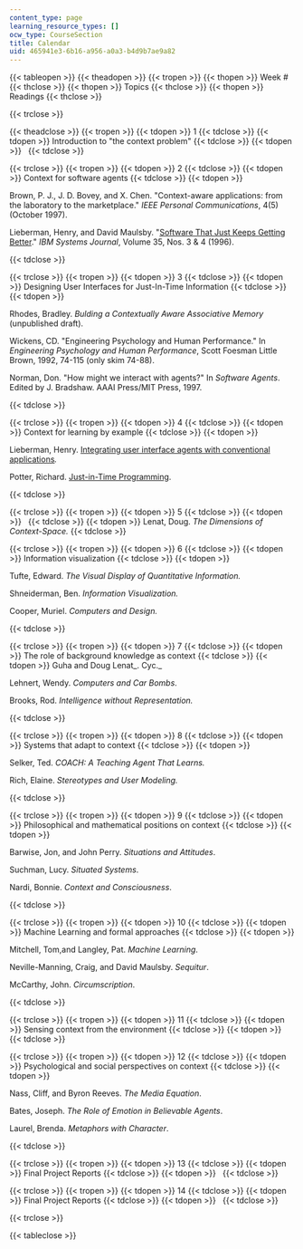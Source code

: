 ```yaml
---
content_type: page
learning_resource_types: []
ocw_type: CourseSection
title: Calendar
uid: 465941e3-6b16-a956-a0a3-b4d9b7ae9a82
---
```


{{< tableopen >}}
{{< theadopen >}}
{{< tropen >}}
{{< thopen >}}
Week #
{{< thclose >}}
{{< thopen >}}
Topics
{{< thclose >}}
{{< thopen >}}
Readings
{{< thclose >}}

{{< trclose >}}

{{< theadclose >}}
{{< tropen >}}
{{< tdopen >}}
1
{{< tdclose >}}
{{< tdopen >}}
Introduction to "the context problem"
{{< tdclose >}}
{{< tdopen >}}
 
{{< tdclose >}}

{{< trclose >}}
{{< tropen >}}
{{< tdopen >}}
2
{{< tdclose >}}
{{< tdopen >}}
Context for software agents
{{< tdclose >}}
{{< tdopen >}}


Brown, P. J., J. D. Bovey, and X. Chen. "Context-aware applications: from the laboratory to the marketplace." _IEEE Personal Communications_, 4(5) (October 1997).

Lieberman, Henry, and David Maulsby. "[Software That Just Keeps Getting Better](http://ieeexplore.ieee.org/xpl/freeabs_all.jsp?arnumber=5387200)." _IBM Systems Journal_, Volume 35, Nos. 3 & 4 (1996).


{{< tdclose >}}

{{< trclose >}}
{{< tropen >}}
{{< tdopen >}}
3
{{< tdclose >}}
{{< tdopen >}}
Designing User Interfaces for Just-In-Time Information
{{< tdclose >}}
{{< tdopen >}}


Rhodes, Bradley. _Bulding a Contextually Aware Associative Memory_ (unpublished draft).

Wickens, CD. "Engineering Psychology and Human Performance." In _Engineering Psychology and Human Performance_, Scott Foesman Little Brown, 1992, 74-115 (only skim 74-88).

Norman, Don. "How might we interact with agents?" In _Software Agents_. Edited by J. Bradshaw. AAAI Press/MIT Press, 1997.


{{< tdclose >}}

{{< trclose >}}
{{< tropen >}}
{{< tdopen >}}
4
{{< tdclose >}}
{{< tdopen >}}
Context for learning by example
{{< tdclose >}}
{{< tdopen >}}


Lieberman, Henry. [Integrating user interface agents with conventional applications](http://web.media.mit.edu/~lieber/Lieberary/Integrating-UI-Agents/Integrating-Agents-Intro.html)_._

Potter, Richard. [Just-in-Time Programming](http://web.media.mit.edu/~lieber/Teaching/Context/Potter.rtf).


{{< tdclose >}}

{{< trclose >}}
{{< tropen >}}
{{< tdopen >}}
5
{{< tdclose >}}
{{< tdopen >}}
 
{{< tdclose >}}
{{< tdopen >}}
Lenat, Doug. _The Dimensions of Context-Space._
{{< tdclose >}}

{{< trclose >}}
{{< tropen >}}
{{< tdopen >}}
6
{{< tdclose >}}
{{< tdopen >}}
Information visualization
{{< tdclose >}}
{{< tdopen >}}


Tufte, Edward. _The Visual Display of Quantitative Information._

Shneiderman, Ben. _Information Visualization._

Cooper, Muriel. _Computers and Design._


{{< tdclose >}}

{{< trclose >}}
{{< tropen >}}
{{< tdopen >}}
7
{{< tdclose >}}
{{< tdopen >}}
The role of background knowledge as context
{{< tdclose >}}
{{< tdopen >}}
Guha and Doug Lenat_. Cyc._

Lehnert, Wendy. _Computers and Car Bombs_.

Brooks, Rod. _Intelligence without Representation._


{{< tdclose >}}

{{< trclose >}}
{{< tropen >}}
{{< tdopen >}}
8
{{< tdclose >}}
{{< tdopen >}}
Systems that adapt to context
{{< tdclose >}}
{{< tdopen >}}


Selker, Ted. _COACH: A Teaching Agent That Learns._

Rich, Elaine. _Stereotypes and User Modeling._


{{< tdclose >}}

{{< trclose >}}
{{< tropen >}}
{{< tdopen >}}
9
{{< tdclose >}}
{{< tdopen >}}
Philosophical and mathematical positions on context
{{< tdclose >}}
{{< tdopen >}}


Barwise, Jon, and John Perry. _Situations and Attitudes_.

Suchman, Lucy. _Situated Systems_.

Nardi, Bonnie. _Context and Consciousness_.


{{< tdclose >}}

{{< trclose >}}
{{< tropen >}}
{{< tdopen >}}
10
{{< tdclose >}}
{{< tdopen >}}
Machine Learning and formal approaches
{{< tdclose >}}
{{< tdopen >}}


Mitchell, Tom,and Langley, Pat. _Machine Learning_.

Neville-Manning, Craig, and David Maulsby. _Sequitur_.

McCarthy, John. _Circumscription_.


{{< tdclose >}}

{{< trclose >}}
{{< tropen >}}
{{< tdopen >}}
11
{{< tdclose >}}
{{< tdopen >}}
Sensing context from the environment
{{< tdclose >}}
{{< tdopen >}}
 
{{< tdclose >}}

{{< trclose >}}
{{< tropen >}}
{{< tdopen >}}
12
{{< tdclose >}}
{{< tdopen >}}
Psychological and social perspectives on context
{{< tdclose >}}
{{< tdopen >}}


Nass, Cliff, and Byron Reeves. _The Media Equation_.

Bates, Joseph. _The Role of Emotion in Believable Agents_.

Laurel, Brenda. _Metaphors with Character_.


{{< tdclose >}}

{{< trclose >}}
{{< tropen >}}
{{< tdopen >}}
13
{{< tdclose >}}
{{< tdopen >}}
Final Project Reports
{{< tdclose >}}
{{< tdopen >}}
 
{{< tdclose >}}

{{< trclose >}}
{{< tropen >}}
{{< tdopen >}}
14
{{< tdclose >}}
{{< tdopen >}}
Final Project Reports
{{< tdclose >}}
{{< tdopen >}}
 
{{< tdclose >}}

{{< trclose >}}

{{< tableclose >}}